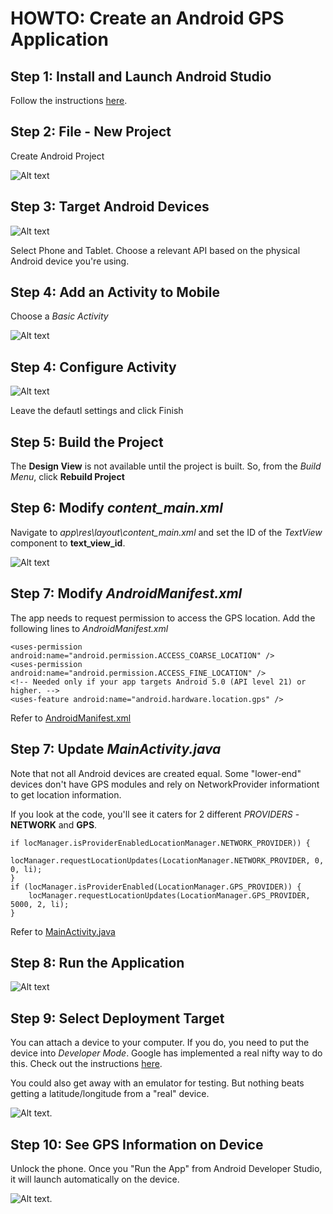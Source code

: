 # HOWTO: Create an Android GPS Application

## Step 1: Install and Launch Android Studio

Follow the instructions [here](https://developer.android.com/studio/install).

## Step 2: File - New Project

Create Android Project

![Alt text](images/create_android_project.png "Create Android Project")

## Step 3: Target Android Devices

![Alt text](images/target_android_devices.png "Target Android Devices")

Select Phone and Tablet.  Choose a relevant API based on the physical Android device you're using.

## Step 4: Add an Activity to Mobile

Choose a *Basic Activity*

![Alt text](images/add_activity_to_mobile.png "Add an Activity to Mobile")

## Step 4: Configure Activity

![Alt text](images/configure_activity.png "Configure Activity")

Leave the defautl settings and click Finish

## Step 5: Build the Project

The **Design View** is not available until the project is built.  So, from the *Build Menu*, click **Rebuild Project**

## Step 6: Modify *content_main.xml*

Navigate to *app\res\layout\content_main.xml* and set the ID of the *TextView* component to **text_view_id**.

![Alt text](images/text_view_id.png "Text View ID")

## Step 7: Modify *AndroidManifest.xml*

The app needs to request permission to access the GPS location.  Add the following lines to *AndroidManifest.xml*

~~~~
<uses-permission android:name="android.permission.ACCESS_COARSE_LOCATION" />
<uses-permission android:name="android.permission.ACCESS_FINE_LOCATION" />
<!-- Needed only if your app targets Android 5.0 (API level 21) or higher. -->
<uses-feature android:name="android.hardware.location.gps" />
~~~~

Refer to [AndroidManifest.xml](app/src/main/AndroidManifest.xml)

## Step 7: Update *MainActivity.java*

Note that not all Android devices are created equal.  Some "lower-end" devices don't have GPS modules and rely on NetworkProvider informationt to get location information.

If you look at the code, you'll see it caters for 2 different *PROVIDERS* - **NETWORK** and **GPS**.

~~~~
if locManager.isProviderEnabledLocationManager.NETWORK_PROVIDER)) {
    locManager.requestLocationUpdates(LocationManager.NETWORK_PROVIDER, 0, 0, li);
}
if (locManager.isProviderEnabled(LocationManager.GPS_PROVIDER)) {
    locManager.requestLocationUpdates(LocationManager.GPS_PROVIDER, 5000, 2, li);
}
~~~~

Refer to [MainActivity.java](app/src/main/java/speedtest/example/com/myspeedometer/MainActivity.java)

## Step 8: Run the Application

![Alt text](images/run_app.png "Run Application")

## Step 9: Select Deployment Target

You can attach a device to your computer.  If you do, you need to put the device into *Developer Mode*. Google has implemented a real nifty way to do this.  Check out the instructions [here](https://developer.android.com/studio/debug/dev-options).

You could also get away with an emulator for testing.  But nothing beats getting a latitude/longitude from a "real" device.

![Alt text](images/select_deployment_target.png "Select Deployment Target").

## Step 10: See GPS Information on Device

Unlock the phone.  Once you "Run the App" from Android Developer Studio, it will launch automatically on the device.  

![Alt text](images/gps_on_android.png "GPS Information on Device").





